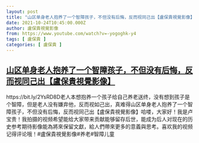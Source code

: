 ```yaml
---
layout: post
title: "山区单身老人抱养了一个智障孩子，不但没有后悔，反而视同己出【盧保貴視覺影像】"
date: 2021-10-24T10:45:00.000Z
author: 盧保貴視覺影像
from: https://www.youtube.com/watch?v=-yogoghk-y4
tags: [ 盧保貴 ]
categories: [ 盧保貴 ]
---
```

<!--1635072300000-->
[山区单身老人抱养了一个智障孩子，不但没有后悔，反而视同己出【盧保貴視覺影像】](https://www.youtube.com/watch?v=-yogoghk-y4)
------

<div>
https://bit.ly/2YsRD8D老人本想抱养一个孩子给自己养老送终，没有想到孩子是个智障，但是老人没有嫌弃他，反而视如己出，真难得山区单身老人抱养了一个智障孩子，不但没有后悔，反而视同己出【盧保貴視覺影像】哈喽，大家好！我是卢宝贵！我拍摄的视频希望能给大家带来贡献能够留存后世，能成为后人对现在的历史参考期待影像能為將來保留文獻，給人們帶來更多的意義與思考。喜欢我的视频记得评论哦！#盧保貴視覺影像#养老#智障儿童
</div>
